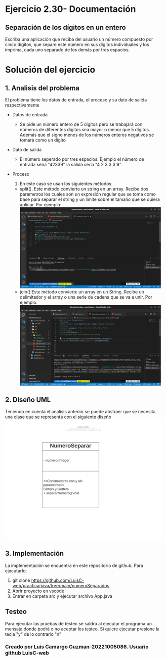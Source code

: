 # Ejercicio 2.30- Documentación

## Separación de los dígitos en un entero

Escriba una aplicación que reciba del usuario un número compuesto por cinco dígitos, que separe este número en sus dígitos individuales y los imprima, cada uno separado de los demás por tres espacios.

# Solución del ejercicio

## 1. Analisis del problema

El problema tiene los datos de entrada, el proceso y su dato de salida respectivamente

- Datos de entrada

  - Se pide un número entero de 5 digitos pero se trabajará con números de diferentes digitos sea mayor o menor que 5 dígitos. Además que el signo menos de los números enteros negativos se tomará como un dígito

- Dato de salida
  - El número seperado por tres espacios. Ejemplo el número de entrada sería "42339" la salida sería "4 2 3 3 3 9"

- Proceso

  1. En este caso se usan los siguientes métodos:

  - split(). Este método convierte un string en un array. Recibe dos parametros
    los cuales son un expresión regular que se toma como base para separar el string y un limite sobre el tamaño que se quiera aplicar. Por ejemplo:
    ![alt no se encontró la imagen](./src/assets/split.jpeg)
  - join() Este método convierte un array en un String. Recibe un delimitador y el array o una serie de cadena que se va a unir. Por ejemplo:
    ![alt no se encontró la imagen](./src/assets/join.jpeg)

## 2. Diseño UML

Teniendo en cuenta el analisis anterior se puede abstraer que se necesita una clase que se representa con el siguiente diseño
![alt no se encontró la imagen](./src/assets/Clase%20UML.svg)

## 3. Implementación

La implementación se encuentra en este repositorio de github. Para ejecutarlo:

1. git clone https://github.com/LuisC-web/practicarjava/tree/main/numeroSeparados
2. Abrir proyecto en vscode
3. Entrar en carpeta src y ejecutar archivo App.java

## Testeo

Para ejecutar las pruebas de testeo se saldrá al ejecutar el programa un mensaje donde podrá o no aceptar los testeo. Si quiere ejecutar presione la tecla "y" de lo contrario "n"

### Creado por Luis Camargo Guzman-20221005086. Usuario github LuisC-web
